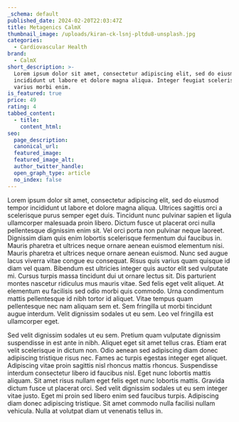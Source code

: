 ```yaml
---
_schema: default
published_date: 2024-02-20T22:03:47Z
title: Metagenics CalmX
thumbnail_image: /uploads/kiran-ck-lsnj-pltdu8-unsplash.jpg
categories:
  - Cardiovascular Health
brand:
  - CalmX
short_description: >-
  Lorem ipsum dolor sit amet, consectetur adipiscing elit, sed do eiusmod tempor
  incididunt ut labore et dolore magna aliqua. Integer feugiat scelerisque
  varius morbi enim.
is_featured: true
price: 49
rating: 4
tabbed_content:
  - title:
    content_html:
seo:
  page_description:
  canonical_url:
  featured_image:
  featured_image_alt:
  author_twitter_handle:
  open_graph_type: article
  no_index: false
---
```


Lorem ipsum dolor sit amet, consectetur adipiscing elit, sed do eiusmod tempor incididunt ut labore et dolore magna aliqua. Ultrices sagittis orci a scelerisque purus semper eget duis. Tincidunt nunc pulvinar sapien et ligula ullamcorper malesuada proin libero. Dictum fusce ut placerat orci nulla pellentesque dignissim enim sit. Vel orci porta non pulvinar neque laoreet. Dignissim diam quis enim lobortis scelerisque fermentum dui faucibus in. Mauris pharetra et ultrices neque ornare aenean euismod elementum nisi. Mauris pharetra et ultrices neque ornare aenean euismod. Nunc sed augue lacus viverra vitae congue eu consequat. Risus quis varius quam quisque id diam vel quam. Bibendum est ultricies integer quis auctor elit sed vulputate mi. Cursus turpis massa tincidunt dui ut ornare lectus sit. Dis parturient montes nascetur ridiculus mus mauris vitae. Sed felis eget velit aliquet. At elementum eu facilisis sed odio morbi quis commodo. Urna condimentum mattis pellentesque id nibh tortor id aliquet. Vitae tempus quam pellentesque nec nam aliquam sem et. Sem fringilla ut morbi tincidunt augue interdum. Velit dignissim sodales ut eu sem. Leo vel fringilla est ullamcorper eget.

Sed velit dignissim sodales ut eu sem. Pretium quam vulputate dignissim suspendisse in est ante in nibh. Aliquet eget sit amet tellus cras. Etiam erat velit scelerisque in dictum non. Odio aenean sed adipiscing diam donec adipiscing tristique risus nec. Fames ac turpis egestas integer eget aliquet. Adipiscing vitae proin sagittis nisl rhoncus mattis rhoncus. Suspendisse interdum consectetur libero id faucibus nisl. Eget nunc lobortis mattis aliquam. Sit amet risus nullam eget felis eget nunc lobortis mattis. Gravida dictum fusce ut placerat orci. Sed velit dignissim sodales ut eu sem integer vitae justo. Eget mi proin sed libero enim sed faucibus turpis. Adipiscing diam donec adipiscing tristique. Sit amet commodo nulla facilisi nullam vehicula. Nulla at volutpat diam ut venenatis tellus in.
